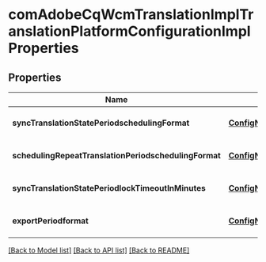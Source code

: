 # comAdobeCqWcmTranslationImplTranslationPlatformConfigurationImplProperties

## Properties
Name | Type | Description | Notes
------------ | ------------- | ------------- | -------------
**syncTranslationStatePeriodschedulingFormat** | [**ConfigNodePropertyString**](ConfigNodePropertyString.md) |  | [optional] [default to null]
**schedulingRepeatTranslationPeriodschedulingFormat** | [**ConfigNodePropertyString**](ConfigNodePropertyString.md) |  | [optional] [default to null]
**syncTranslationStatePeriodlockTimeoutInMinutes** | [**ConfigNodePropertyString**](ConfigNodePropertyString.md) |  | [optional] [default to null]
**exportPeriodformat** | [**ConfigNodePropertyDropDown**](ConfigNodePropertyDropDown.md) |  | [optional] [default to null]

[[Back to Model list]](../README.md#documentation-for-models) [[Back to API list]](../README.md#documentation-for-api-endpoints) [[Back to README]](../README.md)



